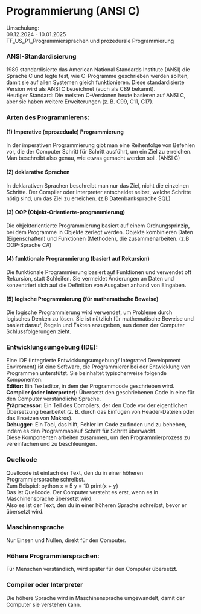 # Programmierung (ANSI C)
Umschulung:  <br>
09.12.2024 - 10.01.2025 <br>
TF_US_P1_Programmiersprachen und prozedurale Programmierung <br>

<h3>ANSI-Standardisierung</h3>
1989 standardisierte das American National Standards Institute (ANSI) die Sprache C und legte fest, wie C-Programme geschrieben werden sollten, damit sie auf allen Systemen gleich funktionieren. Diese standardisierte Version wird als ANSI C bezeichnet (auch als C89 bekannt). <br>
Heutiger Standard: Die meisten C-Versionen heute basieren auf ANSI C, aber sie haben weitere Erweiterungen (z. B. C99, C11, C17). 

<h3>Arten des Programmierens:</h3>
<h4>(1) Imperative (=prozeduale) Programmierung</h4>
In der imperativen Programmierung gibt man eine Reihenfolge von Befehlen vor, die der Computer Schritt für Schritt ausführt, um ein Ziel zu erreichen. Man beschreibt also genau, wie etwas gemacht werden soll. (ANSI C)
<h4>(2) deklarative Sprachen</h4>
In deklarativen Sprachen beschreibt man nur das Ziel, nicht die einzelnen Schritte. Der Compiler oder Interpreter entscheidet selbst, welche Schritte nötig sind, um das Ziel zu erreichen. (z.B Datenbanksprache SQL)
<h4>(3) OOP (Objekt-Orientierte-programmierung)</h4> 
Die objektorientierte Programmierung basiert auf einem Ordnungsprinzip, bei dem Programme in Objekte zerlegt werden. Objekte kombinieren Daten (Eigenschaften) und Funktionen (Methoden), die zusammenarbeiten.  
(z.B OOP-Sprache C#) 
<h4>(4) funktionale Programmierung (basiert auf Rekursion)</h4> 
Die funktionale Programmierung basiert auf Funktionen und verwendet oft Rekursion, statt Schleifen. Sie vermeidet Änderungen an Daten und konzentriert sich auf die Definition von Ausgaben anhand von Eingaben. 
<h4>(5) logische Programmierung (für mathematische Beweise)</h4> 
Die logische Programmierung wird verwendet, um Probleme durch logisches Denken zu lösen. Sie ist nützlich für mathematische Beweise und basiert darauf, Regeln und Fakten anzugeben, aus denen der Computer Schlussfolgerungen zieht. 
<h3>Entwicklungsumgebung (IDE):</h3> 
Eine IDE (Integrierte Entwicklungsumgebung/ Integrated Development Enviroment) ist eine Software, die Programmierer bei der Entwicklung von Programmen unterstützt. Sie beinhaltet typischerweise folgende Komponenten: <br>
<b>Editor:</b> Ein Texteditor, in dem der Programmcode geschrieben wird.  <br>
<b>Compiler (oder Interpreter):</b> Übersetzt den geschriebenen Code in eine für den Computer verständliche Sprache.  <br>
<b>Präprozessor:</b> Ein Teil des Compilers, der den Code vor der eigentlichen Übersetzung bearbeitet (z. B. durch das Einfügen von Header-Dateien oder das Ersetzen von Makros).  <br>
<b>Debugger:</b> Ein Tool, das hilft, Fehler im Code zu finden und zu beheben, indem es den Programmablauf Schritt für Schritt überwacht.  <br>
Diese Komponenten arbeiten zusammen, um den Programmierprozess zu vereinfachen und zu beschleunigen. <br>
<h3>Quellcode</h3>
Quellcode ist einfach der Text, den du in einer höheren Programmiersprache schreibst. 
<br> Zum Beispiel: 
python 
x = 5 y = 10 print(x + y)  
<br> Das ist Quellcode. Der Computer versteht es erst, wenn es in Maschinensprache übersetzt wird. <br>
Also es ist der Text, den du in einer höheren Sprache schreibst, bevor er übersetzt wird. <br>

<h3>Maschinensprache</h3> Nur Einsen und Nullen, direkt für den Computer. 
<h3>Höhere Programmiersprachen:</h3> Für Menschen verständlich, wird später für den Computer übersetzt. <br>
<h3>Compiler oder Interpreter</h3> Die höhere Sprache wird in Maschinensprache umgewandelt, damit der Computer sie verstehen kann. 
